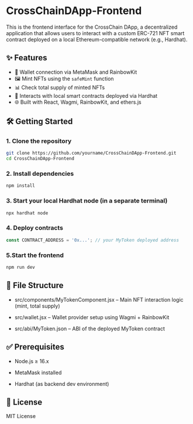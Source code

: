 # CrossChainDApp-Frontend

This is the frontend interface for the CrossChain DApp, a decentralized application that allows users to interact with a custom ERC-721 NFT smart contract deployed on a local Ethereum-compatible network (e.g., Hardhat).

## ✨ Features

- 🔗 Wallet connection via MetaMask and RainbowKit
- 🖼️ Mint NFTs using the `safeMint` function
- 📊 Check total supply of minted NFTs
- 📡 Interacts with local smart contracts deployed via Hardhat
- 🌐 Built with React, Wagmi, RainbowKit, and ethers.js

## 🛠️ Getting Started

### 1. Clone the repository

```bash
git clone https://github.com/yourname/CrossChainDApp-Frontend.git
cd CrossChainDApp-Frontend
```
### 2. Install dependencies
``` bash
npm install
```
### 3. Start your local Hardhat node (in a separate terminal)
``` bash
npx hardhat node
```
### 4. Deploy contracts
```js
const CONTRACT_ADDRESS = '0x...'; // your MyToken deployed address
```
### 5.Start the frontend
```bash
npm run dev
```
## 📁 File Structure
- src/components/MyTokenComponent.jsx – Main NFT interaction logic (mint, total supply)

- src/wallet.jsx – Wallet provider setup using Wagmi + RainbowKit

- src/abi/MyToken.json – ABI of the deployed MyToken contract

## ✅ Prerequisites
- Node.js ≥ 16.x

- MetaMask installed

- Hardhat (as backend dev environment)

## 📄 License
MIT License


